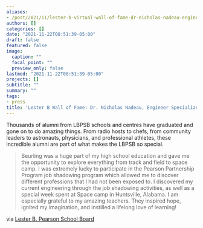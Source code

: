 ```yaml
---
aliases:
- /post/2021/11/lester-b-virtual-wall-of-fame-dr-nicholas-nadeau-engineer-specialized-in-robotics/
authors: []
categories: []
date: "2021-11-22T08:51:39-05:00"
draft: false
featured: false
image:
  caption: ""
  focal_point: ""
  preview_only: false
lastmod: "2021-11-22T08:51:39-05:00"
projects: []
subtitle: ""
summary: ""
tags:
- press
title: 'Lester B Wall of Fame: Dr. Nicholas Nadeau, Engineer Specialized in Robotics'
---
```


Thousands of alumni from LBPSB schools and centres have graduated and gone on to do amazing things. From radio hosts to chefs, from community leaders to astronauts, physicians, and professional athletes, these incredible alumni are part of what makes the LBPSB so special.

> Beurling was a huge part of my high school education and gave
> me the opportunity to explore everything from track and field to
> space camp. I was extremely lucky to participate in the Pearson
> Partnership Program job shadowing program which allowed me
> to discover different professions that I had not been exposed to.
> I discovered my current engineering through the job shadowing
> activities,  as  well  as  a  special  week  spent  at  Space  camp  in
> Huntsville, Alabama.
> I  am  especially  grateful  to  my  amazing  teachers.  They  inspired
> hope,  ignited  my  imagination,  and  instilled  a  lifelong  love  of
> learning!

via [Lester B. Pearson School Board](https://www.lbpsb.qc.ca/walloffame)
